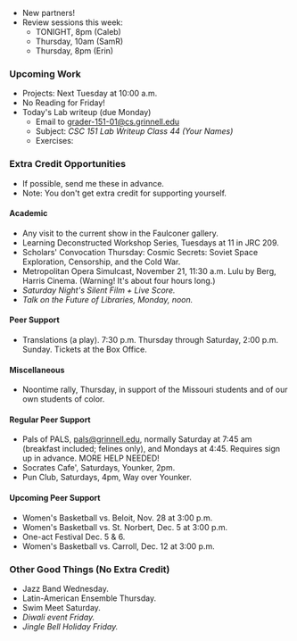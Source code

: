 * New partners!
* Review sessions this week:
    * TONIGHT, 8pm (Caleb)
    * Thursday, 10am (SamR)
    * Thursday, 8pm (Erin)

### Upcoming Work

* Projects: Next Tuesday at 10:00 a.m.
* No Reading for Friday!
* Today's Lab writeup (due Monday)
    * Email to <grader-151-01@cs.grinnell.edu> 
    * Subject: _CSC 151 Lab Writeup Class 44 (Your Names)_
    * Exercises:

### Extra Credit Opportunities

* If possible, send me these in advance.
* Note: You don't get extra credit for supporting yourself.

#### Academic

* Any visit to the current show in the Faulconer gallery.
* Learning Deconstructed Workshop Series, Tuesdays at 11 in JRC 209.
* Scholars' Convocation Thursday: Cosmic Secrets: Soviet Space Exploration,
  Censorship, and the Cold War.
* Metropolitan Opera Simulcast, November 21, 11:30 a.m. Lulu by Berg, 
  Harris Cinema.  (Warning!  It's about four hours long.)
* *Saturday Night's Silent Film + Live Score.*
* *Talk on the Future of Libraries, Monday, noon.*

#### Peer Support

* Translations (a play).  7:30 p.m. Thursday through Saturday,
  2:00 p.m. Sunday.  Tickets at the Box Office.

#### Miscellaneous

* Noontime rally, Thursday, in support of the Missouri students and of our
  own students of color.

#### Regular Peer Support

* Pals of PALS, pals@grinnell.edu, normally Saturday at 7:45 am (breakfast
  included; felines only), and Mondays at 4:45.  Requires sign up in 
  advance.    MORE HELP NEEDED!
* Socrates Cafe', Saturdays, Younker, 2pm.
* Pun Club, Saturdays, 4pm, Way over Younker.

#### Upcoming Peer Support

* Women's Basketball vs. Beloit, Nov. 28 at 3:00 p.m.
* Women's Basketball vs. St. Norbert, Dec. 5 at 3:00 p.m.
* One-act Festival Dec. 5 & 6.
* Women's Basketball vs. Carroll, Dec. 12 at 3:00 p.m.

### Other Good Things (No Extra Credit)

* Jazz Band Wednesday.
* Latin-American Ensemble Thursday.
* Swim Meet Saturday.
* *Diwali event Friday.*
* *Jingle Bell Holiday Friday.*
